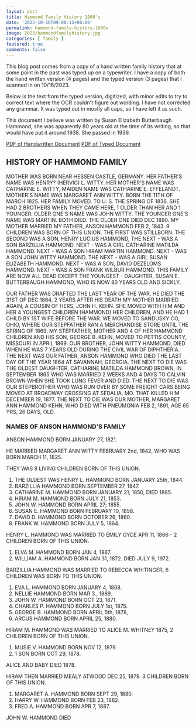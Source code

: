 ```yaml
---
layout: post
title: Hammond Family History 1800's
date: '2023-10-16T09:00:15+00:00'
permalink: hammond-family-history-1800s
image: 2023/hammondfamilyhistory.jpg
categories: [ family ]
featured: true
comments: false 
---
```

This blog post comes from a copy of a hand written family history that at some point in the past was typed up on a typewriter. I have a copy of both the hand written version (4 pages) and the typed version (3 pages) that I scanned in on 10/16/2023.

Below is the text from the typed version, digitized, with minor edits to try to correct text where the OCR couldn't figure out wording. I have not corrected any grammar. It was typed out in mostly all caps, so I have left it as such.

This document I believe was written by Susan Elizabeth Butterbaugh Hammond, she was apparently 80 years old at the time of its writing, so that would have put it around 1938. She passed in 1939.

[PDF of Handwritten Document](/assets/documents/2023/HammondFamilyHandWrittenScan.pdf)
[PDF of Typed Document](/assets/documents/2023/HammondFamilyPrintedScan2.pdf)

## HISTORY OF HAMMOND FAMILY

MOTHER WAS BORN NEAR HESSEN CASTLE, GERMANY. HER FATHER'S NAME WAS HENRY? (HERVIG) L. WITTY. HER MOTHER'S NAME WAS CATHARINE E. WITTY, MAIDEN NAME WAS CATHARINE E. EFFELANDT. MOTHER'S NAME WAS MARGARET ANN WITTY. BORN THE 11TH OF MARCH 1825. HER FAMILY MOVED. TO U. S. THE SPRING OF 1836. SHE HAD 2 BROTHERS WHEN THEY CAME HERE, 1 OLDER THAN HER AND 1 YOUNGER. OLDER ONE'S NAME WAS JOHN WITTY. THE YOUNGER ONE'S NAME WAS MARTIN. BOTH DIED. THE OLDER ONE DIED DEC 1890. MY MOTHER MARRIED MY FATHER, ANSON HAMMOND FEB 2, 1843. 9 CHILDREN WAS BORN OF THIS UNION. THE FIRST WAS STILLBORN. THE SECOND WAS A SON, HENRY LUCIUS HAMMOND, THE NEXT - WAS A SON BARZILLIA HAMMOND. NEXT - WAS A GIRL CATHARINE MATILDA HAMMOND. NEXT - WAS A SON HIRAM MARTIN HAMMOND. NEXT - WAS A SON JOHN WITTY HAMMOND. THE NEXT - WAS A GIRL SUSAN ELIZABETH HAMMOND. NEXT - WAS A SON, DAVID DEZELOMS HAMMOND. NEXT - WAS A SON FRANK WILBUR HAMMOND. THIS FAMILY ARE NOW ALL DEAD EXCEPT THE YOUNGEST - DAUGHTER, SUSAN E. BUTTERBAUGH HAMMOND, WHO IS NOW 80 YEARS OLD AND SICKLY.

OUR FATHER WAS DRAFTED THE LAST YEAR OF THE WAR. HE DIED THE 31ST OF DEC 1864, 2 YEARS AFTER HIS DEATH MY MOTHER MARRIED AGAIN, A COUSIN OF HERS, JOHN H. KEHN. SHE MOVED WITH HIM AND HER 4 YOUNGEST CHILDREN (HAMMOND) HER CHILDREN, AND HE HAD 1 CHILD BY 1ST WIFE BEFORE THE WAR. WE MOVED TO SANDUSKY CO, OHIO, WHERE OUR STEPFATHER RAN A MERCHANDISE STORE UNTIL THE SPRING OF 1869. MY STEPFATHER, MOTHER AND 4 OF HER HAMMOND CHILDREN AND HIS SON, GEORGE B. KEHN, MOVED TO PETTIS COUNTY, MISSOURI IN APRIL 1869. OUR BROTHER, JOHN WITTY HAMMOND, DIED WHEN HE WAS 7 YEARS OLD DURING THE CIVIL WAR OF DIPHTHERIA. THE NEXT WAS OUR FATHER, ANSON HAMMOND WHO DIED THE LAST DAY OF THE YEAR 1864 AT SAVANNAH, GEORGIA. THE NEXT TO DIE WAS THE OLDEST DAUGHTER, CATHARINE MATILDA HAMMOND BROWN, IN SEPTEMBER 1865 WHO WAS MARRIED 2 WEEKS AND 4 DAYS TO CALVIN BROWN WHEN SHE TOOK LUNG FEVER AND DIED. THE NEXT TO DIE WAS OUR STEPBROTHER WHO WAS RUN OVER BY SOME FREIGHT CARS BEING MOVED AT BROADWAY CROSSING AT SEDALIA, MO. THAT KILLED HIM DECEMBER 19, 1877. THE NEXT TO DIE WAS OUR MOTHER, MARGARET ANN HAMMOND KEHN, WHO DIED WITH PNEUMONIA FEB 2, 1891, AGE 65 YRS, 26 DAYS, OLD. 
### NAMES OF ANSON HAMMOND'S FAMILY

ANSON HAMMOND BORN JANUARY 27, 1821.

HE MARRIED MARGARET ANN WITTY FEBRUARY 2nd, 1842, WHO WAS BORN MARCH 11, 1825.

THEY WAS 8 LIVING CHILDREN BORN OF THIS UNION.
1. THE OLDEST WAS HENRY L. HAMMOND BORN JANUARY 25th, 1844.
2. BARZILLIA HAMMOND BORN SEPTEMBER 27, 1847.
3. CATHARINE M. HAMMOND BORN JANUARY 21, 1850, DIED 1865.
4. HIRAM M. HAMMOND BORN JULY 21, 1853.
5. JOHN W. HAMMOND BORN APRIL 27; 1855.
6. SUSAN E. HAMMOND BORN FEBRUARY 10, 1858.
7. DAVID D. HAMMOND BORN OCTOBER 26, 1860.
8. FRANK W. HAMMOND BORN JULY 5, 1864.



HENRY L. HAMMOND WAS MARRIED TO EMILY GYDE APR 11, 1866 - 2 CHILDREN BORN OF THIS UNION.
1. ELVA M. HAMMOND BORN JAN 4, 1867.
2. WILLIAM A. HAMMOND BORN JAN 31, 1872. DIED JULY 9, 1972.

BARZILLIA HAMMOND WAS MARRIED TO REBECCA WHITINGER, 6 CHILDREN WAS BORN TO THIS UNION. 
1. EVA L. HAMMOND BORN JANUARY 4, 1868. 
2. NELLIE HAMMOND BORN MAR 3., 1869.
3. JOHN W. HAMMOND BORN OCT 23, 1871.
4. CHARLES P. HAMMOND BORN JULY 1st, 1875.
5. GEORGE B. HAMMOND BORN APRIL 5th, 1878,
6. ARCUS HAMMOND BORN APRIL 25, 1880.

HIRAM M. HAMMOND WAS MARRIED TO ALICE M. WHITNEY 1875, 2 CHILDREN BORN OF THIS UNION. 
1. MUSIE V. HAMMOND BORN NOV 12, 1876
2. 1 SON BORN OCT 29, 1878.

ALICE AND BABY DIED 1878.

HIRAM THEN MARRIED MEALY ATWOOD DEC 25, 1879. 3 CHILDREN BORN OF THIS UNION.
1. MARGARET A. HAMMOND BORN SEPT 29, 1880.
2. HARRY W. HAMMOND BORN FEB 23, 1882.
3. FRED A. HAMMOND BORN APR 7, 1887.

JOHN W. HAMMOND DIED
